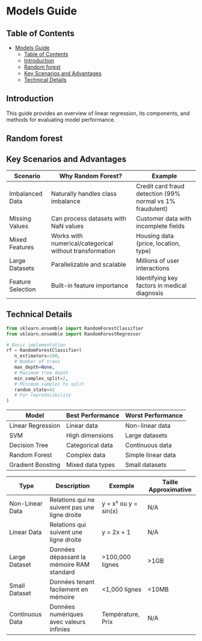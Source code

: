 # Models Guide

## Table of Contents
- [Models Guide](#models-guide)
  - [Table of Contents](#table-of-contents)
  - [Introduction](#introduction)
  - [Random forest](#random-forest)
  - [Key Scenarios and Advantages](#key-scenarios-and-advantages)
  - [Technical Details](#technical-details)

## Introduction
This guide provides an overview of linear regression, its components, and methods for evaluating model performance.

## Random forest

## Key Scenarios and Advantages

| Scenario | Why Random Forest? | Example |
|----------|-------------------|---------|
| Imbalanced Data | Naturally handles class imbalance | Credit card fraud detection (99% normal vs 1% fraudulent) |  
| Missing Values | Can process datasets with NaN values | Customer data with incomplete fields |
| Mixed Features | Works with numerical/categorical without transformation | Housing data (price, location, type) |
| Large Datasets | Parallelizable and scalable | Millions of user interactions |
| Feature Selection | Built-in feature importance | Identifying key factors in medical diagnosis |

## Technical Details

```python
from sklearn.ensemble import RandomForestClassifier
from sklearn.ensemble import RandomForestRegressor

# Basic implementation
rf = RandomForestClassifier(
   n_estimators=100,     
   # Number of trees
   max_depth=None,       
   # Maximum tree depth 
   min_samples_split=2,  
   # Minimum samples to split
   random_state=42       
   # For reproducibility
)
```
| Model | Best Performance | Worst Performance |
|-------|-----------------|-------------------|
| Linear Regression | Linear data | Non-linear data |
| SVM | High dimensions | Large datasets |
| Decision Tree | Categorical data | Continuous data |
| Random Forest | Complex data | Simple linear data |
| Gradient Boosting | Mixed data types | Small datasets |


| Type | Description | Exemple | Taille Approximative |
|------|-------------|---------|---------------------|
| Non-Linear Data | Relations qui ne suivent pas une ligne droite | y = x² ou y = sin(x) | N/A |
| Linear Data | Relations qui suivent une ligne droite | y = 2x + 1 | N/A |
| Large Dataset | Données dépassant la mémoire RAM standard | >100,000 lignes | >1GB |
| Small Dataset | Données tenant facilement en mémoire | <1,000 lignes | <10MB |
| Continuous Data | Données numériques avec valeurs infinies | Température, Prix | N/A |